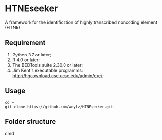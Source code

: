 # HTNEseeker
 A framework for the identification of highly transcribed noncoding element (HTNE)

Requirement
--------------------
1. Python 3.7 or later; 
2. R 4.0 or later;
3. The BEDTools suite 2.30.0 or later;
4. Jim Kent's executable programms: http://hgdownload.cse.ucsc.edu/admin/exe/;


Usage
--------------------
```shell
cd ~
git clone https://github.com/weylz/HTNEseeker.git
```

Folder structure
--------------------
cmd